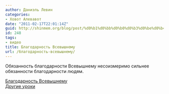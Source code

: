 ```yaml
---
author: Даниэль Левин
categories:
- Ховот Алевавот
date: "2011-02-17T22:01:14Z"
guid: http://shinmem.org/blog/post/%d0%b1%d0%bb%d0%b0%d0%b3%d0%be%d0%b4%d0%b0%d1%80%d0%bd%d0%be%d1%81%d1%82%d1%8c-%d0%b2%d1%81%d0%b5%d0%b2%d1%8b%d1%88%d0%bd%d0%b5%d0%bc%d1%83
id: 248
tags:
- видео
title: Благодарность Всевышнему
url: /благодарность-всевышнему/
---
```

<!--more-->

Обязанность благодарности Всевышнему несоизмеримо сильнее обязанности благодарности людям.



[Благодарность Всевышнему](http://vimeo.com/19921786)  
[Другие уроки](http://vimeo.com/shinmem)